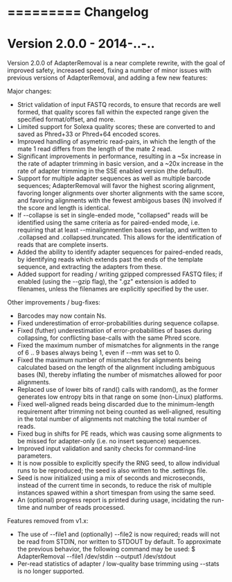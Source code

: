 =========
Changelog
=========

Version 2.0.0 - 2014-..-..
==========================
Version 2.0.0 of AdapterRemoval is a near complete rewrite, with the goal of
improved safety, increased speed, fixing a number of minor issues with
previous versions of AdapterRemoval, and adding a few new features:

Major changes:
  * Strict validation of input FASTQ records, to ensure that records are well
    formed, that quality scores fall within the expected range given the
    specified format/offset, and more.
  * Limited support for Solexa quality scores; these are converted to and
    saved as Phred+33 or Phred+64 encoded scores.
  * Improved handling of asymetric read-pairs, in which the length of the
    mate 1 read differs from the length of the mate 2 read.
  * Significant improvements in performance, resulting in a ~5x increase in the
    rate of adapter trimming in basic version, and a ~20x increase in the rate
    of adapter trimming in the SSE enabled version (the default).
  * Support for multiple adapter sequences as well as multiple barcode
    sequences; AdapterRemoval will favor the highest scoring alignment,
    favoring longer alignments over shorter alignments with the same score,
    and favoring alignments with the fewest ambigous bases (N) involved if
    the score and length is identical.
  * If --collapse is set in single-ended mode, "collapsed" reads will be
    identified using the same criteria as for paired-ended mode, i.e. requiring
    that at least --minalignmentlen bases overlap, and written to .collapsed
    and .collapsed.truncated. This allows for the identification of reads
    that are complete inserts.
  * Added the ability to identify adapter sequences for paired-ended reads, by
    identifying reads which extends past the ends of the template sequence, and
    extracting the adapters from these.
  * Added support for reading / writing gzipped compressed FASTQ files; if
    enabled (using the --gzip flag), the ".gz" extension is added to filenames,
    unless the filenames are explicitly specified by the user.


Other improvements / bug-fixes:
  * Barcodes may now contain Ns.
  * Fixed underestimation of error-probabilities during sequence collapse.
  * Fixed (futher) underestimation of error-probabilities of bases during
    collapsing, for conflicting base-calls with the same Phred score.
  * Fixed the maximum number of mismatches for alignments in the range of
    6 .. 9 bases always being 1, even if --mm was set to 0.
  * Fixed the maximum number of mismatches for alignments being calculated
    based on the length of the alignment including ambiguous bases (N),
    thereby inflating the number of mismatches allowed for poor alignments.
  * Replaced use of lower bits of rand() calls with random(), as the former
    generates low entropy bits in that range on some (non-Linux) platforms.
  * Fixed well-aligned reads being discarded due to the minimum-length
    requirement after trimming not being counted as well-aligned, resulting
    in the total number of alignments not matching the total number of reads.
  * Fixed bug in shifts for PE reads, which was causing some alignments to be
    missed for adapter-only (i.e. no insert sequence) sequences.
  * Improved input validation and sanity checks for command-line parameters.
  * It is now possible to explicitly specify the RNG seed, to allow individual
    runs to be reproduced; the seed is also written to the .settings file.
  * Seed is now initialized using a mix of seconds and microseconds, instead of
    the current time in seconds, to reduce the risk of multiple instances
    spawed within a short timespan from using the same seed.
  * An (optional) progress report is printed during usage, incidating the
    run-time and number of reads processed.

Features removed from v1.x:
  * The use of --file1 and (optionally) --file2 is now required; reads will not
    be read from STDIN, nor written to STDOUT by default. To approximate the
    previous behavior, the following command may be used:
    $ AdapterRemoval --file1 /dev/stdin --output1 /dev/stdout
  * Per-read statistics of adapter / low-quality base trimming using --stats is
    no longer supported.
